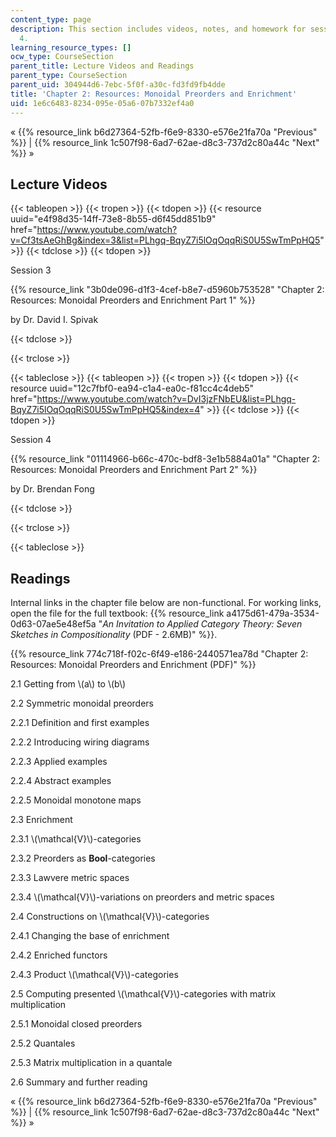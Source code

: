 ```yaml
---
content_type: page
description: This section includes videos, notes, and homework for sessions 3 and
  4.
learning_resource_types: []
ocw_type: CourseSection
parent_title: Lecture Videos and Readings
parent_type: CourseSection
parent_uid: 304944d6-7ebc-5f0f-a30c-fd3fd9fb4dde
title: 'Chapter 2: Resources: Monoidal Preorders and Enrichment'
uid: 1e6c6483-8234-095e-05a6-07b7332ef4a0
---
```


« {{% resource_link b6d27364-52fb-f6e9-8330-e576e21fa70a "Previous" %}} | {{% resource_link 1c507f98-6ad7-62ae-d8c3-737d2c80a44c "Next" %}} » 

Lecture Videos
--------------

{{< tableopen >}}
{{< tropen >}}
{{< tdopen >}}
{{< resource uuid="e4f98d35-14ff-73e8-8b55-d6f45dd851b9" href="https://www.youtube.com/watch?v=Cf3tsAeGhBg&index=3&list=PLhgq-BqyZ7i5lOqOqqRiS0U5SwTmPpHQ5" >}}
{{< tdclose >}}
{{< tdopen >}}


Session 3

{{% resource_link "3b0de096-d1f3-4cef-b8e7-d5960b753528" "Chapter 2: Resources: Monoidal Preorders and Enrichment Part 1" %}}

by Dr. David I. Spivak


{{< tdclose >}}

{{< trclose >}}

{{< tableclose >}}
{{< tableopen >}}
{{< tropen >}}
{{< tdopen >}}
{{< resource uuid="12c7fbf0-ea94-c1a4-ea0c-f81cc4c4deb5" href="https://www.youtube.com/watch?v=DvI3jzFNbEU&list=PLhgq-BqyZ7i5lOqOqqRiS0U5SwTmPpHQ5&index=4" >}}
{{< tdclose >}}
{{< tdopen >}}


Session 4

{{% resource_link "01114966-b66c-470c-bdf8-3e1b5884a01a" "Chapter 2: Resources: Monoidal Preorders and Enrichment Part 2" %}}

by Dr. Brendan Fong


{{< tdclose >}}

{{< trclose >}}

{{< tableclose >}}

Readings
--------

Internal links in the chapter file below are non-functional. For working links, open the file for the full textbook: {{% resource_link a4175d61-479a-3534-0d63-07ae5e48ef5a "_An Invitation to Applied Category Theory: Seven Sketches in Compositionality_ (PDF - 2.6MB)" %}}.

{{% resource_link 774c718f-f02c-6f49-e186-2440571ea78d "Chapter 2: Resources: Monoidal Preorders and Enrichment (PDF)" %}}

2.1 Getting from \\(a\\) to \\(b\\)

2.2 Symmetric monoidal preorders

2.2.1 Definition and first examples

2.2.2 Introducing wiring diagrams

2.2.3 Applied examples

2.2.4 Abstract examples

2.2.5 Monoidal monotone maps

2.3 Enrichment

2.3.1 \\(\\mathcal{V}\\)-categories

2.3.2 Preorders as **Bool**\-categories

2.3.3 Lawvere metric spaces

2.3.4 \\(\\mathcal{V}\\)-variations on preorders and metric spaces

2.4 Constructions on \\(\\mathcal{V}\\)-categories

2.4.1 Changing the base of enrichment

2.4.2 Enriched functors

2.4.3 Product \\(\\mathcal{V}\\)-categories

2.5 Computing presented \\(\\mathcal{V}\\)-categories with matrix multiplication

2.5.1 Monoidal closed preorders

2.5.2 Quantales

2.5.3 Matrix multiplication in a quantale

2.6 Summary and further reading

« {{% resource_link b6d27364-52fb-f6e9-8330-e576e21fa70a "Previous" %}} | {{% resource_link 1c507f98-6ad7-62ae-d8c3-737d2c80a44c "Next" %}} »